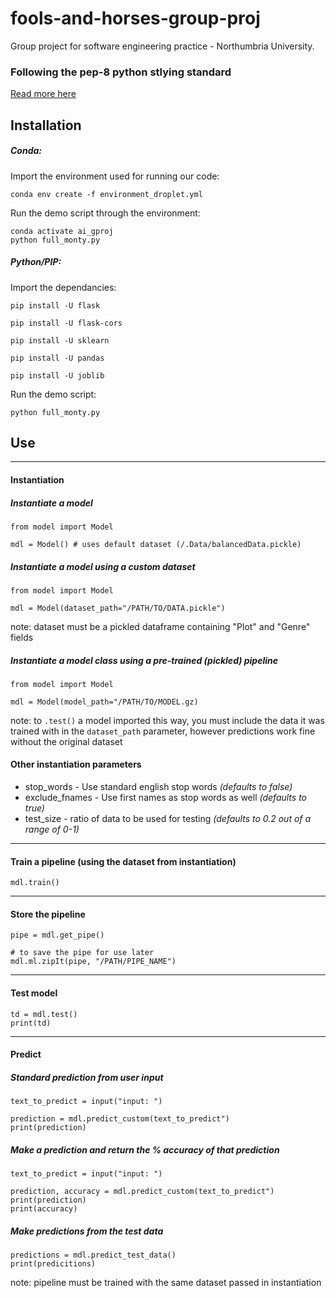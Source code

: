 # fools-and-horses-group-proj
Group project for software engineering practice - Northumbria University.

### Following the pep-8 python stlying standard
[Read more here](https://www.python.org/dev/peps/pep-0008/)

## Installation

##### Conda:
Import the environment used for running our code:

`conda env create -f environment_droplet.yml`

Run the demo script through the environment:

```
conda activate ai_gproj
python full_monty.py
```

##### Python/PIP:
Import the dependancies:

`pip install -U flask`

`pip install -U flask-cors`

`pip install -U sklearn`

`pip install -U pandas`

`pip install -U joblib`

Run the demo script:

`python full_monty.py`


## Use

---

#### Instantiation

##### Instantiate a model
```
from model import Model

mdl = Model() # uses default dataset (/.Data/balancedData.pickle)
```

##### Instantiate a model using a custom dataset
```
from model import Model

mdl = Model(dataset_path="/PATH/TO/DATA.pickle")
```
note: dataset must be a pickled dataframe containing "Plot" and "Genre" fields

##### Instantiate a model class using a pre-trained (pickled) pipeline
```
from model import Model

mdl = Model(model_path="/PATH/TO/MODEL.gz)
```
note: to `.test()` a model imported this way, you must include the data it was trained with in the `dataset_path` parameter, however predictions work fine without the original dataset

#### Other instantiation parameters
- stop_words - Use standard english stop words *(defaults to false)*
- exclude_fnames - Use first names as stop words as well *(defaults to true)*
- test_size - ratio of data to be used for testing *(defaults to 0.2 out of a range of 0-1)*

---

#### Train a pipeline (using the dataset from instantiation)
```
mdl.train()
```

---

#### Store the pipeline
```
pipe = mdl.get_pipe()

# to save the pipe for use later
mdl.ml.zipIt(pipe, "/PATH/PIPE_NAME")
```

---

#### Test model
```
td = mdl.test()
print(td)
```

---

#### Predict

##### Standard prediction from user input
```
text_to_predict = input("input: ")

prediction = mdl.predict_custom(text_to_predict")
print(prediction)
```

##### Make a prediction and return the % accuracy of that prediction
```
text_to_predict = input("input: ")

prediction, accuracy = mdl.predict_custom(text_to_predict")
print(prediction)
print(accuracy)
```

##### Make predictions from the test data
```
predictions = mdl.predict_test_data()
print(predicitions)
```
note: pipeline must be trained with the same dataset passed in instantiation